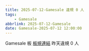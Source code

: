```yaml
---
title: 2025-07-12-Gamesale 違規 0 人
tags:
    - Gamesale
abbrlink: 2025-07-12-Gamesale
date: Gamesale-2025-07-12 12:00:00
---
```

Gamesale 板 [板規連結](https://www.ptt.cc/bbs/Gossiping/M.1637425085.A.07D.html)
昨天違規 0 人

